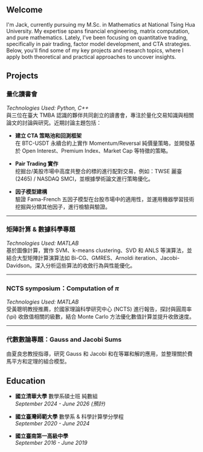 ## Welcome 

I'm Jack, currently pursuing my M.Sc. in Mathematics at National Tsing Hua University. My expertise spans financial engineering, matrix computation, and pure mathematics. Lately, I’ve been focusing on quantitative trading, specifically in pair trading, factor model development, and CTA strategies. Below, you'll find some of my key projects and research topics, where I apply both theoretical and practical approaches to uncover insights.

## Projects

### 量化讀書會  
*Technologies Used: Python, C++*  
與三位在臺大 TMBA 認識的夥伴共同創立的讀書會，專注於量化交易知識與相關論文的討論與研究。近期討論主題包括：

- **建立 CTA 策略池和回測框架**  
  在 BTC-USDT 永續合約上實作 Momentum/Reversal 純價量策略，並開發基於 Open Interest、Premium Index、Market Cap 等特徵的策略。

- **Pair Trading 實作**  
  挖掘台/美股市場中高度共整合的標的進行配對交易，例如：TWSE 麗臺 (2465) / NASDAQ SMCI，並根據學術論文進行策略優化。

- **因子模型建構**  
  驗證 Fama-French 五因子模型在台股市場中的適用性，並運用機器學習技術挖掘與分類其他因子，進行檢驗與驗證。

---

### 矩陣計算 & 數據科學專題  
*Technologies Used: MATLAB*  
基於圖像計算，實作 SVM、k-means clustering、SVD 和 ANLS 等演算法，並結合大型矩陣計算演算法如 Bi-CG、GMRES、Arnoldi iteration、Jacobi-Davidson。深入分析這些算法的收斂行為與性能優化。

---

### NCTS symposium：Computation of $\pi$  
*Technologies Used: MATLAB*  
受黃聰明教授推薦，於國家理論科學研究中心 (NCTS) 進行報告，探討與圓周率 \(\pi\) 收斂值相關的級數，結合 Monte Carlo 方法優化數值計算並提升收斂速度。

---

### 代數數論專題：Gauss and Jacobi Sums  
由夏良忠教授指導，研究 Gauss 和 Jacobi 和在等冪和解的應用，並整理關於費馬平方和定理的組合模型。

## Education
- **國立清華大學** 數學系碩士班 純數組  
  *September 2024 - June 2026 (預計)*

- **國立臺灣師範大學** 數學系 & 科學計算學分學程  
  *September 2020 - June 2024*

- **國立臺南第一高級中學**  
  *September 2016 - June 2019*

